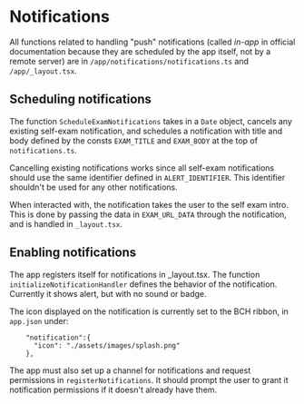 # Notifications

All functions related to handling "push" notifications (called _in-app_ in official documentation because they are scheduled by the app itself, not by a remote server) are in `/app/notifications/notifications.ts` and `/app/_layout.tsx`.

## Scheduling notifications

The function `ScheduleExamNotifications` takes in a `Date` object, cancels any existing self-exam notification, and schedules a notification with title and body defined by the consts `EXAM_TITLE` and `EXAM_BODY` at the top of `notifications.ts`.

Cancelling existing notifications works since all self-exam notifications should use the same identifier defined in `ALERT_IDENTIFIER`. This identifier shouldn't be used for any other notifications.

When interacted with, the notification takes the user to the self exam intro. This is done by passing the data in `EXAM_URL_DATA` through the notification, and is handled in `_layout.tsx`.

## Enabling notifications

The app registers itself for notifications in \_layout.tsx. The function `initializeNotificationHandler` defines the behavior of the notification. Currently it shows alert, but with no sound or badge.

The icon displayed on the notification is currently set to the BCH ribbon, in `app.json` under:

```
    "notification":{
      "icon": "./assets/images/splash.png"
    },
```

The app must also set up a channel for notifications and request permissions in `registerNotifications`. It should prompt the user to grant it notification permissions if it doesn't already have them.
